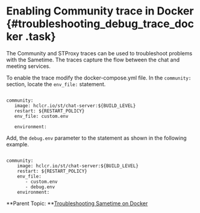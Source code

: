 # Enabling Community trace in Docker {#troubleshooting_debug_trace_docker .task}

The Community and STProxy traces can be used to troubleshoot problems with the Sametime. The traces capture the flow between the chat and meeting services.

To enable the trace modify the docker-compose.yml file. In the `community:` section, locate the `env_file:` statement.

``` {#codeblock_ikx_xhf_lvb}

community: 
   image: hclcr.io/st/chat-server:${BUILD_LEVEL} 
   restart: ${RESTART_POLICY}   
   env_file: custom.env 
      
   environment:
```

Add, the `debug.env` parameter to the statement as shown in the following example.

``` {#codeblock_s3j_c3f_lvb}

community: 
    image: hclcr.io/st/chat-server:${BUILD_LEVEL} 
    restart: ${RESTART_POLICY} 
    env_file:
       - custom.env
       - debug.env
    environment:
```

**Parent Topic:  **[Troubleshooting Sametime on Docker](t_troubleshooting_sametime_docker.md)

